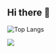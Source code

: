 ## Hi there 👋

![Top Langs](https://github-readme-stats.vercel.app/api/top-langs/?username=123THU)

![](https://stats.justsong.cn/api/leetcode?username=0x3f3f3f3f&cn=true)


<!--
**123THU/123THU** is a ✨ _special_ ✨ repository because its `README.md` (this file) appears on your GitHub profile.

Here are some ideas to get you started:

- 🔭 I’m currently working on ...
- 🌱 I’m currently learning ...
- 👯 I’m looking to collaborate on ...
- 🤔 I’m looking for help with ...
- 💬 Ask me about ...
- 📫 How to reach me: ...
- 😄 Pronouns: ...
- ⚡ Fun fact: ...
-->
